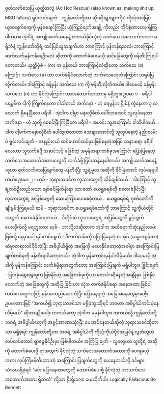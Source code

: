  ဇွတ်သက်သေပြ ယုတ္တိအလွဲ (Ad Hoc Rescue)
(also known as: making shit up, MSU fallacy)
ရှင်းလင်းချက် - ကျွန်တော်တို့ဟာ ဆိုးဆိုးရွားရွားကိုပဲ ကိုယ့်ထင်မြင်ယူဆချက်တွေကို မှန်စေချင်ကြပြီး ယုံကြည်ချက်အချို့ ကိုလည်း ကိုင်စွဲထားလေ့ ရှိကြပါတယ်။ အဲ့ဒါရဲ့ အကျိုးဆက်အနေနဲ့ တကယ်ခိုင်လုံတဲ့ သက်သေ အထောက်အထား မရှိဘဲနဲ့ ကျွန်တော်တို့ရဲ့ ထင်မြင်ယူဆချက်ဟာ ဘာကြောင့် မှန်ကန်ရသလဲ၊ ဘာကြောင့် ဆက်လက်မှန်ကန်နေဦးမလဲ ဆိုတာကို ထောက်ခံပေးမယ့် ဆင်ခြေတွေကို ဖန်တီးကြရပါတော့တယ်။
ယုတ္တိပုံစံ - 
(က) က မှန်တယ် ဘာကြောင့်လဲဆိုတော့ သက်သေ (ခ) ကြောင့်။ 
သက်သေ (ခ) ဟာ လက်ခံနိုင်လောက်တဲ့ သက်သေမဟုတ်ကြောင်း သရုပ်ပြလိုက်တယ်။ 
ဒါကြောင့် ခန့်မှန်း သက်သေ (ဂ) ကို ဖန်တီးလိုက်တယ်။ ဒါပေမယ့် ခန့်မှန်းသက်သေ (ဂ) ဟာ ခိုင်လုံကြောင်း ဘာအထောက်အထားမှ မရှိဘူး။ 
ဥပမာ ၁ - 
ဖရီဒါ - ရေမွန်က ငါ့ကို ကြိုက်နေတာ ငါသိတယ်
အက်ဒနာ - ဟဲ့ ရေမွန်က ရို့စ်နဲ့ တွဲနေတာ ၃ လလောက် ရှိနေပြီလေ
ဖရီဒါ - အဲ့ဒါက ငါ့မှာ မနာလိုစိတ် ပေါ်လာအောင် သူလုပ်နေတာ
အက်ဒနာ - ဟဲ့ သူတို့ စေ့စပ်ပြီးကြပြီလေ
ဖရီဒါ - အဟင်း သူ့အကြောင်း ငါသိပါတယ် .. ဒါက ငါ့ဖက်ကမနာလိုစိတ် ပေါ်ထွက်လာတာ သေချာအောင်လို့ သူလုပ်နေတဲ့ နည်းလမ်းပဲ 
ရှင်းလင်းချက် - အနည်းငယ် ထင်ယောင်ထင်မှားဖြစ်နေတဲ့အပြင် သနားစရာ ဖရီဒါလေးဟာ သူလက်ခံဖို့ အဆင်သင့် မဖြစ်တဲ့ အမှန်တရားတစ်ခုအကြောင်း ပြောပြနေတဲ့ သက်သေအထောက်အထားတွေကို လက်ခံဖို့ ငြင်းဆန်နေပါတယ်။ အကျိုးဆက်အနေနဲ့ သူဟာ ဇွတ်သက်သေပြချက်တွေ ဖန်တီးပြီး သူ့ရဲ့မူလ အဆိုကို ခိုင်မြဲအောင် လုပ်နေရပါတယ်။ 
ဥပမာ ၂ - 
မာ့ခ် - ဘုရားသခင်က လူသားတွေကို သိပ်ချစ်တယ် .. ဒါကြောင့် သူ့ရဲ့တစ်ဦးတည်းသော ချစ်ခင်မြတ်နိုးရာ သားတော် ယေရှုခရစ်ကို စတေးခံခိုင်းပြီး လူသားတွေရဲ့ အပြစ်တွေကို ဆေးကြေားပေးစေခဲ့တယ် .. ယေရှုခရစ်ရဲ့ ဂုဏ်တော်ကို ချီးမွမ်းကြရမယ်
ဆမ် - ဘုရားသခင်က ယေရှုခရစ်တော်ကို ဘာကြောင့် သူ့ကိုယ်တိုင်အတွက် စတေးခံခိုင်းရတာလဲ .. ဒီတိုင်းပဲ လူသားတွေရဲ့ အပြစ်တွေကို ခွင့်လွှတ်ပေးလိုက်လို့ မရဘူးလား 
မာ့ခ် - ဘာလို့လဲဆိုတာက အဲ့ဒါက အထိရောက်ဆုံးနည်းလမ်း ဖြစ်လို့ နေမှာပေါ့ 
ရှင်းလင်းချက် - ဒီဇာတ်လမ်းကို ပြောပြနေတဲ့ စာအုပ် (သမ္မာကျမ်းစာ) ထဲမှာတရားဝင်ခိုင်လုံပြီး အဓိပ္ပါယ်ရှိတဲ့ အဖြေကို မပေးနိုင်တော့တဲ့အခါမှာ အကြောင်းပြချက်တစ်ခုကို ဖန်တီးရပါတော့တယ်။ အဲ့ဒါက မှန်ကောင်းမှန်ပါလိမ့်မယ်။ ဒါပေမယ့် အဲ့ဒါကို မှန်ကန်ကြောင်း လက်ခံဖို့ရာအတွက်တော့ အကြောင်းပြချက် မရှိပါဘူး။ 
ခြွင်းချက် - ငြင်းခုံဆွေးနွေးမှုက ဖြစ်နိုင်တဲ့ အဖြေတစ်ခုကိုသာ တောင်းဆိုနေတဲ့အချိန်မှာ ဖြစ်နိုင်လောက်တဲ့ အဖြေတွေကို အဆိုပြုခြင်းဟာ လုံးဝ လက်ခံနိုင်စရာ အနေအထားဖြစ်ပါတယ်။ အထူးသဖြင့် မှန်းဆတည်ဆောက်ပြီး ပြောနေရတဲ့ အခြေအနေတွေမှာပေါ့။ ဥပမာအားဖြင့် “အကယ်၍ ဘုရားသခင်သာ မရှိခဲ့ဘူးဆိုရင် ဘဝဟာ အဓိပ္ပါယ်ကင်းမဲ့နေလိမ့်မယ်” ဆိုတာမျိုးပေါ့။ တကယ်တော့ အဲ့ဒါက မမှန်ပါဘူး။ တကယ်လို့ ကျွန်တော်တို့ ဘဝရဲ့ အဓိပ္ပါယ်တွေကို အခွင့်အာဏာသုံးပြီး ပေးအပ်နေတယ်ဆိုတဲ့ ဘုရားသခင်ဆိုတာသာ မရှိခဲ့ရင် ကျွန်တော်တို့ဟာ ဘဝရဲ့ အဓိပ္ပါယ်ကို ကိုယ့်ကိုယ်ပိုင်အမြင်နဲ့ လွတ်လွတ်လပ်လပ်တောင် ရှာဖွေနိုင်ဦးမှာ ဖြစ်ပါတယ်။ 
အကြံပြုချက် - လူတွေဟာ သူတို့ရဲ့ အဆိုကို ထောက်ခံပေးဖို့ ရာအတွက် ခိုင်လုံတဲ့ သက်သေအထောက်အထားကို ပေးရမယ့်အစား လုပ်ကြံဖန်တီးထားတဲ့ အကြောင်း ပြချက်တွေကို ပေးနေတယ်လို့ ခင်ဗျား သံသယရှိခဲ့ရင် “မင်း ပြောနေတာတွေကို ထောက်ခံပေးဖို့ ခိုင်လုံတဲ့ ဘာသက်သေအထောက်အထား ရှိသလဲ” လို့သာ ရိုးရိုးလေး မေးလိုက်ပါ။ 
Logically Fallacious
Bo Bennett